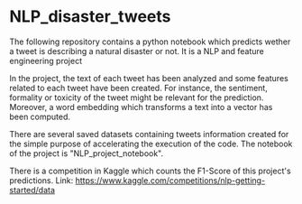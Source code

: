 # NLP_disaster_tweets
The following repository contains a python notebook which predicts wether a tweet is describing a natural disaster or not. It is a NLP and feature engineering project

In the project, the text of each tweet has been analyzed and some features related to each tweet have been created. For instance, the sentiment, formality or toxicity of the tweet might be relevant for the prediction. Moreover, a word embedding which transforms a text into a vector has been computed.

There are several saved datasets containing tweets information created for the simple purpose of accelerating the execution of the code. The notebook of the project is "NLP_project_notebook".

There is a competition in Kaggle which counts the F1-Score of this project's predictions. Link: https://www.kaggle.com/competitions/nlp-getting-started/data


